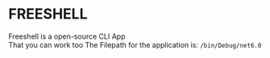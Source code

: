# FREESHELL

Freeshell is a open-source CLI App  
That you can work too
The Filepath for the application is:
`/bin/Debug/net6.0`
